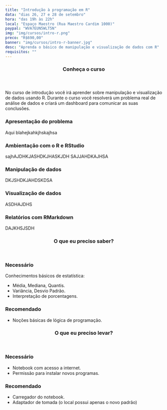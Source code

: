 ```yaml
---
title: "Introdução à programação em R"
data: "dias 26, 27 e 28 de setembro"
hora: "das 19h às 22h"
local: "Espaço Maestro (Rua Maestro Cardim 1000)"
paypal: "WVA7EUN5WLT5N"
img: "img/cursos/intro-r.png"
preco: "R$690,00"
banner: "img/cursos/intro-r-banner.jpg"
desc: "Aprenda o básico de manipulação e visualização de dados com R"
requisitos: ""
---
```


<header class="section-header">
  <h3>Conheça o curso</h3>
</header>
        
No curso de introdução você irá aprender sobre manipulação e visualização de dados usando R. Durante o curso você resolverá um problema real de análise de dados e criará um dashboard para comunicar as suas conclusões.

### Apresentação do problema

Aqui blahejkahkjhskajhsa

### Ambientação com o R e RStudio


sajhAJDHKJASHDKJHASKJDH
SAJJAHDKAJHSA


### Manipulação de dados

DKJSHDKJAHDSKDSA

### Visualização de dados

ASDHAJDHS

### Relatórios com RMarkdown

DAJKHSJSDH

<header class="section-header">
  <h3>O que eu preciso saber?</h3>
</header>

<h3>Necessário</h3>
        
<p>Conhecimentos básicos de estatística:</p>
        
<ul>
  <li>Média, Mediana, Quantis.</li>
  <li>Variância, Desvio Padrão.</li>
  <li>Interpretação de porcentagens.</li>
</ul>

<h3>Recomendado</h3>

<ul>
  <li>Noções básicas de lógica de programação.</li>
</ul>

<header class="section-header">
  <h3>O que eu preciso levar?</h3>
</header>

<h3>Necessário</h3>

<ul>
  <li>Notebook com acesso a internet.</li>
  <li>Permissão para instalar novos programas.</li>
</ul>

<h3>Recomendado</h3>

<ul>
  <li>Carregador do notebook.</li>
  <li>Adaptador de tomada (o local possui apenas o novo padrão)</li>
</ul>